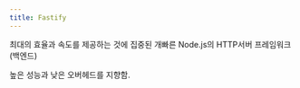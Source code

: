 ```yaml
---
title: Fastify
---
```

최대의 효율과 속도를 제공하는 것에 집중된  개빠른 Node.js의 HTTP서버 프레임워크(백엔드)

높은 성능과 낮은 오버헤드를 지향함.